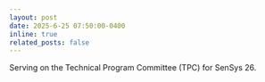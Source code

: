 ```yaml
---
layout: post
date: 2025-6-25 07:50:00-0400
inline: true
related_posts: false
---
```


Serving on the Technical Program Committee (TPC) for SenSys 26.